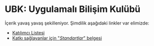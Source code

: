 # UBK: Uygulamalı Bilişim Kulübü

İçerik yavaş yavaş şekilleniyor. Şimdilik aşağıdaki linkler var elimizde:
* [Katılımcı Listesi](Üyeler.md)
* [Katkı sağlayanlar için "_Standartlar_" belgesi](Standartlar.md)
